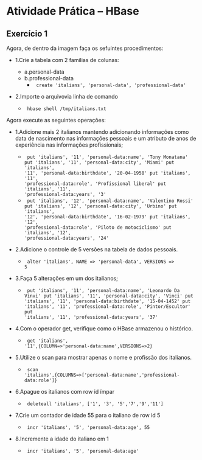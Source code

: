# Atividade Prática – HBase

## Exercício 1

Agora, de dentro da imagem faça os sefuintes procedimentos:

- 1.Crie a tabela com 2 famílias de colunas: 
  - a.personal-data
  - b.professional-data
    - <code> create 'italians', 'personal-data', 'professional-data' </code>
  
- 2.Importe o arquivovia linha de comando
  - <code> hbase shell /tmp/italians.txt </code>

Agora execute as seguintes operações:

- 1.Adicione mais 2 italianos mantendo adicionando informações como data de nascimento nas informações pessoais e um atributo de anos de experiência nas informações profissionais;
  - <code> put 'italians', '11', 'personal-data:name',  'Tony Monatana'
put 'italians', '11', 'personal-data:city',  'Miami'
put 'italians', '11', 'personal-data:birthdate',  '20-04-1958'
put 'italians', '11', 'professional-data:role',  'Profissional liberal'
put 'italians', '11', 'professional-data:years',  '3' </code>
  - <code> put 'italians', '12', 'personal-data:name',  'Valentino Rossi'
put 'italians', '12', 'personal-data:city',  'Urbino'
put 'italians', '12', 'personal-data:birthdate',  '16-02-1979'
put 'italians', '12', 'professional-data:role',  'Piloto de motociclismo'
put 'italians', '12', 'professional-data:years',  '24' </code>

- 2.Adicione o controle de 5 versões na tabela de dados pessoais.
  - <code> alter 'italians', NAME => 'personal-data', VERSIONS => 5 </code>

- 3.Faça 5 alterações em um dos italianos;
  - <code> put 'italians', '11', 'personal-data:name',  'Leonardo Da Vinvi'
put 'italians', '11', 'personal-data:city',  'Vinci'
put 'italians', '11', 'personal-data:birthdate',  '15-04-1452'
put 'italians', '11', 'professional-data:role',  'Pintor/Escultor'
put 'italians', '11', 'professional-data:years',  '37' </code>

- 4.Com o operador get, verifique como o HBase armazenou o histórico.
  - <code> get 'italians', '11',{COLUMN=>'personal-data:name',VERSIONS=>2} </code>

- 5.Utilize o scan para mostrar apenas o nome e profissão dos italianos.
  - <code> scan 'italians',{COLUMNS=>['personal-data:name','professional-data:role']} </code>

- 6.Apague os italianos com row id ímpar
  - <code> deleteall 'italians', ['1', '3', '5','7','9','11'] </code>

- 7.Crie um contador de idade 55 para o italiano de row id 5
  - <code> incr 'italians', '5', 'personal-data:age', 55 </code>

- 8.Incremente a idade do italiano em 1
  - <code> incr 'italians', '5', 'personal-data:age' </code>
